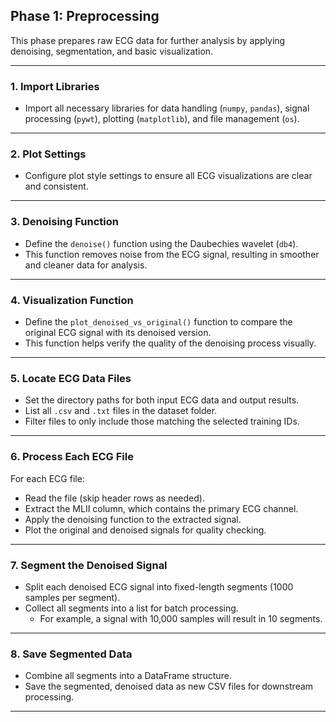 ## Phase 1: Preprocessing

This phase prepares raw ECG data for further analysis by applying denoising, segmentation, and basic visualization.

---

### 1. Import Libraries

- Import all necessary libraries for data handling (`numpy`, `pandas`), signal processing (`pywt`), plotting (`matplotlib`), and file management (`os`).

---

### 2. Plot Settings

- Configure plot style settings to ensure all ECG visualizations are clear and consistent.

---

### 3. Denoising Function

- Define the `denoise()` function using the Daubechies wavelet (`db4`).
- This function removes noise from the ECG signal, resulting in smoother and cleaner data for analysis.

---

### 4. Visualization Function

- Define the `plot_denoised_vs_original()` function to compare the original ECG signal with its denoised version.
- This function helps verify the quality of the denoising process visually.

---

### 5. Locate ECG Data Files

- Set the directory paths for both input ECG data and output results.
- List all `.csv` and `.txt` files in the dataset folder.
- Filter files to only include those matching the selected training IDs.

---

### 6. Process Each ECG File

For each ECG file:
- Read the file (skip header rows as needed).
- Extract the MLII column, which contains the primary ECG channel.
- Apply the denoising function to the extracted signal.
- Plot the original and denoised signals for quality checking.

---

### 7. Segment the Denoised Signal

- Split each denoised ECG signal into fixed-length segments (1000 samples per segment).
- Collect all segments into a list for batch processing.
  - For example, a signal with 10,000 samples will result in 10 segments.

---

### 8. Save Segmented Data

- Combine all segments into a DataFrame structure.
- Save the segmented, denoised data as new CSV files for downstream processing.

---

